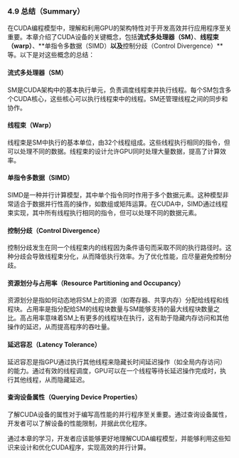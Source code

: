 ### 4.9 总结（Summary）

在CUDA编程模型中，理解和利用GPU的架构特性对于开发高效并行应用程序至关重要。本章介绍了CUDA设备的关键概念，包括**流式多处理器（SM）**、**线程束（warp）**、**单指令多数据（SIMD）**以及**控制分歧（Control Divergence）**等。以下是对这些概念的总结：

#### 流式多处理器（SM）

SM是CUDA架构中的基本执行单元，负责调度线程束并执行线程。每个SM包含多个CUDA核心，这些核心可以执行线程束中的线程。SM还管理线程之间的同步和协作。

#### 线程束（Warp）

线程束是SM中执行的基本单位，由32个线程组成。这些线程执行相同的指令，但可以处理不同的数据。线程束的设计允许GPU同时处理大量数据，提高了计算效率。

#### 单指令多数据（SIMD）

SIMD是一种并行计算模型，其中单个指令同时作用于多个数据元素。这种模型非常适合于数据并行性高的操作，如数组或矩阵运算。在CUDA中，SIMD通过线程束实现，其中所有线程执行相同的指令，但可以处理不同的数据元素。

#### 控制分歧（Control Divergence）

控制分歧发生在同一个线程束内的线程因为条件语句而采取不同的执行路径时。这种分歧会导致线程束分化，从而降低执行效率。为了优化性能，应尽量避免控制分歧。

#### 资源划分与占用率（Resource Partitioning and Occupancy）

资源划分是指如何动态地将SM上的资源（如寄存器、共享内存）分配给线程和线程块。占用率是指分配给SM的线程块数量与SM能够支持的最大线程块数量之比。高占用率意味着SM上有更多的线程块在执行，这有助于隐藏内存访问和其他操作的延迟，从而提高程序的吞吐量。

#### 延迟容忍（Latency Tolerance）

延迟容忍是指GPU通过执行其他线程来隐藏长时间延迟操作（如全局内存访问）的能力。通过有效的线程调度，GPU可以在一个线程等待长延迟操作完成时，执行其他线程，从而隐藏延迟。

#### 查询设备属性（Querying Device Properties）

了解CUDA设备的属性对于编写高性能的并行程序至关重要。通过查询设备属性，开发者可以了解设备的性能限制，并据此优化程序。

通过本章的学习，开发者应该能够更好地理解CUDA编程模型，并能够利用这些知识来设计和优化CUDA程序，实现高效的并行计算。
